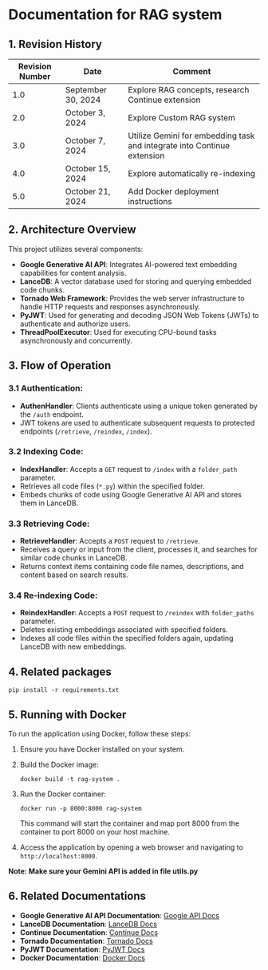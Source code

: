 # Documentation for RAG system

## 1. Revision History

| Revision Number | Date           | Comment                                               |
|-----------------|----------------|-------------------------------------------------------|
| 1.0             | September 30, 2024 | Explore RAG concepts, research Continue extension     |
| 2.0             | October 3, 2024 | Explore Custom RAG system                             |
| 3.0             | October 7, 2024 | Utilize Gemini for embedding task and integrate into Continue extension |
| 4.0             | October 15, 2024 | Explore automatically re-indexing                      |
| 5.0             | October 21, 2024 | Add Docker deployment instructions                     |

## 2. Architecture Overview

This project utilizes several components:

- **Google Generative AI API**: Integrates AI-powered text embedding capabilities for content analysis.
- **LanceDB**: A vector database used for storing and querying embedded code chunks.
- **Tornado Web Framework**: Provides the web server infrastructure to handle HTTP requests and responses asynchronously.
- **PyJWT**: Used for generating and decoding JSON Web Tokens (JWTs) to authenticate and authorize users.
- **ThreadPoolExecutor**: Used for executing CPU-bound tasks asynchronously and concurrently.

## 3. Flow of Operation

### 3.1 **Authentication**:
   - **AuthenHandler**: Clients authenticate using a unique token generated by the `/auth` endpoint.
   - JWT tokens are used to authenticate subsequent requests to protected endpoints (`/retrieve`, `/reindex`, `/index`).

### 3.2 **Indexing Code**:
   - **IndexHandler**: Accepts a `GET` request to `/index` with a `folder_path` parameter.
   - Retrieves all code files (`*.py`) within the specified folder.
   - Embeds chunks of code using Google Generative AI API and stores them in LanceDB.

### 3.3 **Retrieving Code**:
   - **RetrieveHandler**: Accepts a `POST` request to `/retrieve`.
   - Receives a query or input from the client, processes it, and searches for similar code chunks in LanceDB.
   - Returns context items containing code file names, descriptions, and content based on search results.

### 3.4 **Re-indexing Code**:
   - **ReindexHandler**: Accepts a `POST` request to `/reindex` with `folder_paths` parameter.
   - Deletes existing embeddings associated with specified folders.
   - Indexes all code files within the specified folders again, updating LanceDB with new embeddings.

## 4. Related packages
```
pip install -r requirements.txt
```

## 5. Running with Docker

To run the application using Docker, follow these steps:

1. Ensure you have Docker installed on your system.

2. Build the Docker image:
   ```
   docker build -t rag-system .
   ```

3. Run the Docker container:
   ```
   docker run -p 8000:8000 rag-system
   ```

   This command will start the container and map port 8000 from the container to port 8000 on your host machine.

4. Access the application by opening a web browser and navigating to `http://localhost:8000`.

**Note: Make sure your Gemini API is added in file utils.py**

## 6. Related Documentations

- **Google Generative AI API Documentation**: [Google API Docs](https://developers.google.com/docs/api/reference/rest)
- **LanceDB Documentation**: [LanceDB Docs](https://lancedb.github.io/lancedb/)
- **Continue Documentation**: [Continue Docs](https://docs.continue.dev/customize/tutorials/custom-code-rag)
- **Tornado Documentation**: [Tornado Docs](https://www.tornadoweb.org/en/stable/index.html)
- **PyJWT Documentation**: [PyJWT Docs](https://pyjwt.readthedocs.io/en/stable/)
- **Docker Documentation**: [Docker Docs](https://docs.docker.com/)
